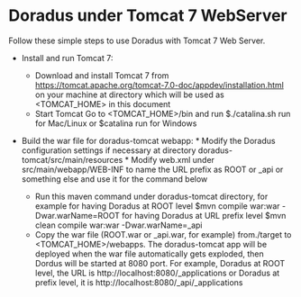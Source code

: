 Doradus under Tomcat 7 WebServer
================================

Follow these simple steps to use Doradus with Tomcat 7 Web Server.  

- Install and run Tomcat 7:
  	* Download and install Tomcat 7 from https://tomcat.apache.org/tomcat-7.0-doc/appdev/installation.html
  	  on your machine at directory which will be used as <TOMCAT_HOME> in this document
 	* Start Tomcat
 	  Go to <TOMCAT_HOME>/bin and run $./catalina.sh run for Mac/Linux or $catalina run for Windows
  
- Build the war file for doradus-tomcat webapp:
        * Modify the Doradus configuration settings if necessary at directory doradus-tomcat/src/main/resources
        * Modify web.xml under src/main/webapp/WEB-INF to name the URL prefix as ROOT or _api or something else and use it for the command below
  	* Run this maven command under doradus-tomcat directory, for example
            for having Doradus at ROOT level
             $mvn compile war:war -Dwar.warName=ROOT
           for having Doradus at URL prefix level
            $mvn clean compile war:war -Dwar.warName=_api
  	* Copy the war file (ROOT.war or _api.war, for example) from./target to <TOMCAT_HOME>/webapps.
  	 The doradus-tomcat app will be deployed when the war file automatically gets exploded, then Dordus will be started at 8080 port.
           For example, Doradus at ROOT level, the URL is  http://localhost:8080/_applications or
           Doradus at prefix level, it is http://localhost:8080/_api/_applications

  	  

